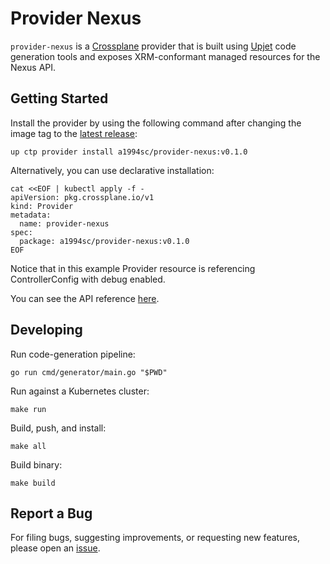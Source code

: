 # Provider Nexus

`provider-nexus` is a [Crossplane](https://crossplane.io/) provider that
is built using [Upjet](https://github.com/crossplane/upjet) code
generation tools and exposes XRM-conformant managed resources for the
Nexus API.

## Getting Started

Install the provider by using the following command after changing the image tag
to the [latest release](https://marketplace.upbound.io/providers/a1994sc/provider-nexus):
```
up ctp provider install a1994sc/provider-nexus:v0.1.0
```

Alternatively, you can use declarative installation:
```
cat <<EOF | kubectl apply -f -
apiVersion: pkg.crossplane.io/v1
kind: Provider
metadata:
  name: provider-nexus
spec:
  package: a1994sc/provider-nexus:v0.1.0
EOF
```

Notice that in this example Provider resource is referencing ControllerConfig with debug enabled.

You can see the API reference [here](https://doc.crds.dev/github.com/a1994sc/provider-nexus).

## Developing

Run code-generation pipeline:
```console
go run cmd/generator/main.go "$PWD"
```

Run against a Kubernetes cluster:

```console
make run
```

Build, push, and install:

```console
make all
```

Build binary:

```console
make build
```

## Report a Bug

For filing bugs, suggesting improvements, or requesting new features, please
open an [issue](https://github.com/a1994sc/provider-nexus/issues).
